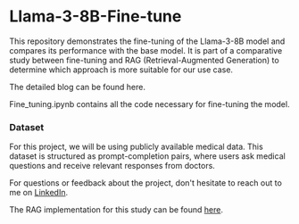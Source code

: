 # Llama-3-8B-Fine-tune

This repository demonstrates the fine-tuning of the Llama-3-8B model and compares its performance with the base model. It is part of a comparative study between fine-tuning and RAG (Retrieval-Augmented Generation) to determine which approach is more suitable for our use case.

The detailed blog can be found here.

Fine_tuning.ipynb contains all the code necessary for fine-tuning the model.


### Dataset
For this project, we will be using publicly available medical data. This dataset is structured as prompt-completion pairs, where users ask medical questions and receive relevant responses from doctors.


For questions or feedback about the project, don't hesitate to reach out to me on [LinkedIn](https://www.linkedin.com/in/siddhesh-sreedar/).


The RAG implementation for this study can be found [here](https://github.com/Siddhesh19991/RAG_Medical_Data).
